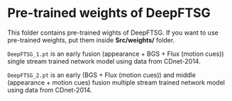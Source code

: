 # Pre-trained weights of DeepFTSG
This folder contains pre-trained wights of DeepFTSG. If you want to use pre-trained weights, put them inside **Src/weights/** folder.

```DeepFTSG_1.pt``` is an early fusion (appearance + BGS + Flux (motion cues)) single stream trained network model using data from CDnet-2014.

```DeepFTSG_2.pt``` is an early (BGS + Flux (motion cues)) and middle (appearance + motion cues) fusion multiple stream trained network model using data from CDnet-2014.